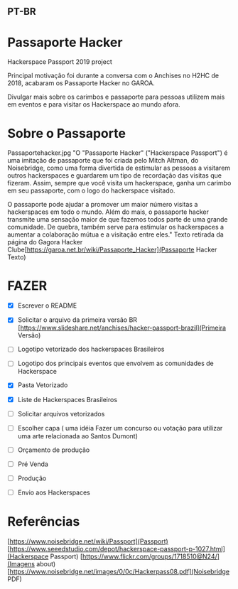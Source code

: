 ## PT-BR

# Passaporte Hacker
Hackerspace Passport 2019 project

Principal motivação foi durante a conversa com o Anchises no H2HC de 2018, acabaram os Passaporte Hacker no GAROA.

Divulgar mais sobre os carimbos e passaporte para pessoas utilizem mais em eventos e para visitar os Hackerspace ao mundo afora.

# Sobre o Passaporte
Passaportehacker.jpg
"O "Passaporte Hacker" ("Hackerspace Passport") é uma imitação de passaporte que foi criada pelo Mitch Altman, do Noisebridge, como uma forma divertida de estimular as pessoas a visitarem outros hackerspaces e guardarem um tipo de recordação das visitas que fizeram. Assim, sempre que você visita um hackerspace, ganha um carimbo em seu passaporte, com o logo do hackerspace visitado.

O passaporte pode ajudar a promover um maior número visitas a hackerspaces em todo o mundo. Além do mais, o passaporte hacker transmite uma sensação maior de que fazemos todos parte de uma grande comunidade. De quebra, também serve para estimular os hackerspaces a aumentar a colaboração mútua e a visitação entre eles."
Texto retirada da página do Gagora Hacker Clube[https://garoa.net.br/wiki/Passaporte_Hacker](Passaporte Hacker Texto)

# FAZER
- [x] Escrever o README
- [x] Solicitar o arquivo da primeira versão BR [https://www.slideshare.net/anchises/hacker-passport-brazil](Primeira Versão)
- [ ] Logotipo vetorizado dos hackerspaces Brasileiros
- [ ] Logotipo dos principais eventos que envolvem as comunidades de Hackerspace
- [x] Pasta Vetorizado
- [x] Liste de Hackerspaces Brasileiros
- [ ] Solicitar arquivos vetorizados
- [ ] Escolher capa ( uma idéia Fazer um concurso ou votação para utilizar uma arte relacionada ao Santos Dumont)
- [ ] Orçamento de produção
- [ ] Pré Venda
 -[ ] Produção
- [ ] Envio aos Hackerspaces


# Referências 
[https://www.noisebridge.net/wiki/Passport](Passport)
[https://www.seeedstudio.com/depot/hackerspace-passport-p-1027.html](Hackerspace Passport)
[https://www.flickr.com/groups/1718510@N24/](Imagens about)
[https://www.noisebridge.net/images/0/0c/Hackerpass08.pdf](Noisebridge PDF)

